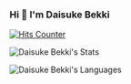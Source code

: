### Hi 👋 I'm Daisuke Bekki

[![Hits Counter](https://hits.seeyoufarm.com/api/count/incr/badge.svg?url=https%3A%2F%2Fgithub.com%2FBugshaw&count_bg=%2379C83D&title_bg=%23555555&icon=vauxhall.svg&icon_color=%23E7E7E7&title=hits&edge_flat=true)](https://hits.seeyoufarm.com)

![Daisuke Bekki's Stats](https://github-readme-stats.vercel.app/api/?username=Bugshaw&layout=compact&theme=nightowl&hide_border=true)

![Daisuke Bekki's Languages](https://github-readme-stats.vercel.app/api/top-langs/?username=Bugshaw&langs_count=12&layout=compact&theme=nightowl&hide_border=true)
